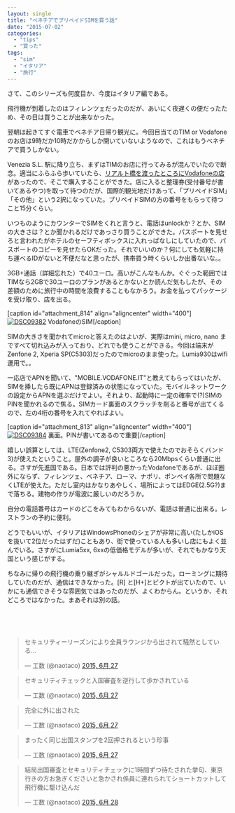 ```yaml
---
layout: single
title: "ベネチアでプリペイドSIMを買う話"
date: "2015-07-02"
categories: 
  - "tips"
  - "買った"
tags: 
  - "sim"
  - "イタリア"
  - "旅行"
---
```


さて、このシリーズも何度目か、今度はイタリア編である。

飛行機が到着したのはフィレンツェだったのだが、あいにく夜遅くの便だったため、その日は買うことが出来なかった。

翌朝は起きてすぐ電車でベネチア日帰り観光に。今回目当てのTIM or Vodafoneのお店は9時だか10時だかからしか開いていないようなので、これはもうベネチアで買うしかない。

Venezia S.L. 駅に降り立ち、まずはTIMのお店に行ってみるが混んでいたので断念。適当にふらふら歩いていたら、[リアルト橋を渡ったところにVodafoneの店](https://www.facebook.com/VodafoneStoreCannaregioVenezia)があったので、そこで購入することができた。店に入ると整理券(受付番号が書いてあるやつ)を取って待つのだが、国際的観光地だけあって、「プリペイドSIM」「その他」という2択になっていた。プリペイドSIMの方の番号をもらって待つこと15分くらい。

いつものようにカウンターでSIMをくれと言うと、電話はunlockか？とか、SIMの大きさは？とか聞かれるだけであっさり買うことができた。パスポートを見せろと言われたがホテルのセーフティボックスに入れっぱなしにしていたので、パスポートのコピーを見せたらOKだった。それでいいのか？何にしても気軽に持ち運べるIDがないと不便だなと思ったが、携帯買う時くらいしか出番ないな。。

3GB+通話（詳細忘れた）で40ユーロ。高いがこんなもんか。ぐぐった範囲ではTIMなら2GBで30ユーロのプランがあるとかないとか読んだ気もしたが、その差額のために旅行中の時間を浪費することもなかろう。お金を払ってパッケージを受け取り、店を出る。

\[caption id="attachment\_814" align="aligncenter" width="400"\][![DSC09382](https://blog.naotaco.com/assets/images/posts/2015/07/DSC09382-400x300.jpg)](https://blog.naotaco.com/assets/images/posts/2015/07/DSC09382.jpg) VodafoneのSIM\[/caption\]

SIMの大きさを聞かれてmicroと答えたのはよいが、実際はmini, micro, nano まですべて切れ込みが入っており、どれでも使うことができる。今回は端末がZenfone 2, Xperia SP(C5303)だったのでmicroのまま使った。Lumia930はwifi運用で。。

一応店でAPNを聞いて、"MOBILE.VODAFONE.IT"と教えてもらってはいたが、SIMを挿したら既にAPNは登録済みの状態になっていた。モバイルネットワークの設定からAPNを選ぶだけでよい。それより、起動時に一定の確率で(?)SIMのPINを聞かれるので焦る。SIMカード裏面のスクラッチを削ると番号が出てくるので、左の4桁の番号を入れてやればよい。

\[caption id="attachment\_813" align="aligncenter" width="400"\][![DSC09384](https://blog.naotaco.com/assets/images/posts/2015/07/DSC09384-400x300.jpg)](https://blog.naotaco.com/assets/images/posts/2015/07/DSC09384.jpg) 裏面。PINが書いてあるので重要\[/caption\]

嬉しい誤算としては、LTE(Zenfone2, C5303両方で使えたのでおそらくバンド3)が使えたということ。屋外の調子が良いところなら20Mbpsくらい普通に出る。さすが先進国である。日本では評判の悪かったVodafoneであるが、ほぼ圏外にならず、フィレンツェ、ベネチア、ローマ、ナポリ、ポンペイ各所で問題なくLTEが使えた。ただし室内はかなりあやしく、場所によってはEDGE(2.5G?)まで落ちる。建物の作りが電波に厳しいのだろうか。

自分の電話番号はカードのどこをみてもわからないが、電話は普通に出来る。レストランの予約に便利。

どうでもいいが、イタリアはWindowsPhoneのシェアが非常に高い(たしかiOSを抜いて2位だったはずだ)こともあり、街で使っている人も多いし店にもよく並んでいる。さすがにLumia5xx, 6xxの低価格モデルが多いが、それでもかなり天国という感じがする。

ちなみに帰りの飛行機の乗り継ぎがシャルルドゴールだった。ローミングに期待していたのだが、通信はできなかった。\[R\] と\[H+\]とピクトが出ていたので、いかにも通信できそうな雰囲気ではあったのだが、よくわからん。というか、それどころではなかった。まあそれは別の話。

 

 

<blockquote class="twitter-tweet" lang="ja"><p lang="ja" dir="ltr">セキュリティーリーズンにより全員ラウンジから出されて騒然としている…</p>— 工数 (@naotaco) <a href="https://twitter.com/naotaco/status/614846580550705153">2015, 6月 27</a></blockquote>
<script async src="//platform.twitter.com/widgets.js" charset="utf-8"></script>

<blockquote class="twitter-tweet" lang="ja"><p lang="ja" dir="ltr">セキュリティチェックと入国審査を逆行して歩かされている</p>— 工数 (@naotaco) <a href="https://twitter.com/naotaco/status/614850966643470337">2015, 6月 27</a></blockquote>
<script async src="//platform.twitter.com/widgets.js" charset="utf-8"></script>

<blockquote class="twitter-tweet" lang="ja"><p lang="ja" dir="ltr">完全に外に出された</p>— 工数 (@naotaco) <a href="https://twitter.com/naotaco/status/614854917249961984">2015, 6月 27</a></blockquote>
<script async src="//platform.twitter.com/widgets.js" charset="utf-8"></script>

<blockquote class="twitter-tweet" lang="ja"><p lang="ja" dir="ltr">まったく同じ出国スタンプを2回押されるという珍事</p>— 工数 (@naotaco) <a href="https://twitter.com/naotaco/status/614872875682648067">2015, 6月 27</a></blockquote>
<script async src="//platform.twitter.com/widgets.js" charset="utf-8"></script>

<blockquote class="twitter-tweet" lang="ja"><p lang="ja" dir="ltr">結局出国審査とセキュリティチェックに1時間ずつ待たされた挙句、東京行きの方お急ぎくださいと急かされ係員に連れられてショートカットして飛行機に駆け込んだ</p>— 工数 (@naotaco) <a href="https://twitter.com/naotaco/status/615057482533048320">2015, 6月 28</a></blockquote>
<script async src="//platform.twitter.com/widgets.js" charset="utf-8"></script>
